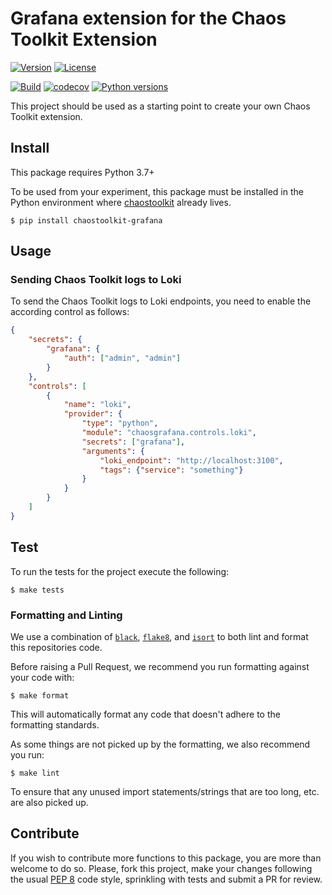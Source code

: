 # Grafana extension for the Chaos Toolkit Extension

[![Version](https://img.shields.io/pypi/v/chaostoolkit-grafana.svg)](https://img.shields.io/pypi/v/chaostoolkit-grafana.svg)
[![License](https://img.shields.io/pypi/l/chaostoolkit-grafana.svg)](https://img.shields.io/pypi/l/chaostoolkit-grafana.svg)

[![Build](https://github.com/chaostoolkit-incubator/chaostoolkit-grafana/actions/workflows/build.yaml/badge.svg)](https://github.com/chaostoolkit-incubator/chaostoolkit-grafana/actions/workflows/build.yaml)
[![codecov](https://codecov.io/gh/chaostoolkit-incubator/chaostoolkit-grafana/branch/master/graph/badge.svg)](https://codecov.io/gh/chaostoolkit-incubator/chaostoolkit-grafana)
[![Python versions](https://img.shields.io/pypi/pyversions/chaostoolkit-grafana.svg)](https://www.python.org/)

This project should be used as a starting point to create your own
Chaos Toolkit extension.

## Install

This package requires Python 3.7+

To be used from your experiment, this package must be installed in the Python
environment where [chaostoolkit][] already lives.

[chaostoolkit]: https://github.com/chaostoolkit/chaostoolkit

```
$ pip install chaostoolkit-grafana
```

## Usage

### Sending Chaos Toolkit logs to Loki

To send the Chaos Toolkit logs to Loki endpoints, you need to enable the
according control as follows:

```json
{
    "secrets": {
        "grafana": {
            "auth": ["admin", "admin"]
        }
    },
    "controls": [
        {
            "name": "loki",
            "provider": {
                "type": "python",
                "module": "chaosgrafana.controls.loki",
                "secrets": ["grafana"],
                "arguments": {
                    "loki_endpoint": "http://localhost:3100",
                    "tags": {"service": "something"}
                }
            }
        }
    ]
}
```

## Test

To run the tests for the project execute the following:

```
$ make tests
```

### Formatting and Linting

We use a combination of [`black`][black], [`flake8`][flake8], and [`isort`][isort]
to both lint and format this repositories code.

[black]: https://github.com/psf/black
[flake8]: https://github.com/PyCQA/flake8
[isort]: https://github.com/PyCQA/isort

Before raising a Pull Request, we recommend you run formatting against your
code with:

```console
$ make format
```

This will automatically format any code that doesn't adhere to the formatting
standards.

As some things are not picked up by the formatting, we also recommend you run:

```console
$ make lint
```

To ensure that any unused import statements/strings that are too long, etc.
are also picked up.

## Contribute

If you wish to contribute more functions to this package, you are more than
welcome to do so. Please, fork this project, make your changes following the
usual [PEP 8][pep8] code style, sprinkling with tests and submit a PR for
review.

[pep8]: https://pycodestyle.readthedocs.io/en/latest/
